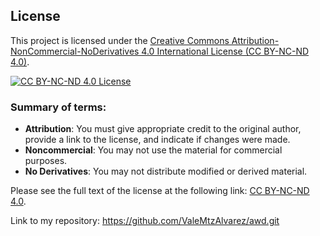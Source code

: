 ## License

This project is licensed under the [Creative Commons Attribution-NonCommercial-NoDerivatives 4.0 International License (CC BY-NC-ND 4.0)](https://creativecommons.org/licenses/by-nc-nd/4.0/).

[![CC BY-NC-ND 4.0 License](https://licensebuttons.net/l/by-nc-nd/4.0/88x31.png)](https://creativecommons.org/licenses/by-nc-nd/4.0/)

### Summary of terms:
- **Attribution**: You must give appropriate credit to the original author, provide a link to the license, and indicate if changes were made.
- **Noncommercial**: You may not use the material for commercial purposes.
- **No Derivatives**: You may not distribute modified or derived material.

Please see the full text of the license at the following link: [CC BY-NC-ND 4.0](https://creativecommons.org/licenses/by-nc-nd/4.0/).

Link to my repository: https://github.com/ValeMtzAlvarez/awd.git  
